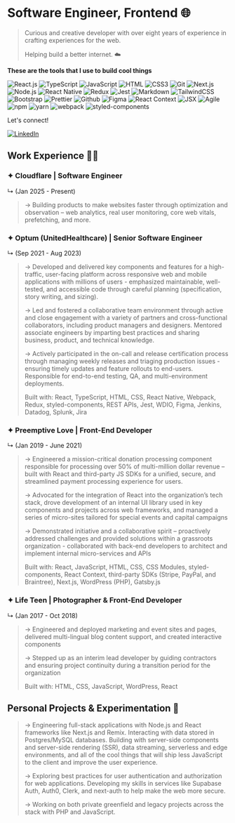 # Software Engineer, Frontend 🌐

> Curious and creative developer with over eight years of experience in crafting experiences for the web.
>
> Helping build a better internet. ☁️

**These are the tools that I use to build cool things**

![React.js](https://img.shields.io/badge/React.js-0081CB?style=flat-square&logo=react&logoColor=61DAFB)
![TypeScript](https://img.shields.io/badge/TypeScript-007ACC?style=flat-square&logo=typescript&logoColor=white)
![JavaScript](https://img.shields.io/badge/JavaScript-F7DF1E?style=flat-square&logo=javascript&logoColor=black)
![HTML](https://img.shields.io/badge/HTML5-E34F26?style=flat-square&logo=html5&logoColor=white)
![CSS3](https://img.shields.io/badge/CSS3-1572B6?style=flat-square&logo=css3&logoColor=white)
![Git](https://img.shields.io/badge/Git-F05032?style=flat-square&logo=git&logoColor=white)
![Next.js](https://img.shields.io/badge/Next.js-000000?style=flat-square&logo=next.js&logoColor=white)
![Node.js](https://img.shields.io/badge/Node.js-43853D?style=flat-square&logo=node.js&logoColor=white)
![React Native](https://img.shields.io/badge/React_Native-0081CB?style=flat-square&logo=react&logoColor=61DAFB)
![Redux](https://img.shields.io/badge/Redux-593D88?style=flat-square&logo=redux&logoColor=white)
![Jest](https://img.shields.io/badge/Jest-C21325?style=flat-square&logo=jest&logoColor=white)
![Markdown](https://img.shields.io/badge/Markdown-000000?style=flat-square&logo=markdown&logoColor=white)
![TailwindCSS](https://img.shields.io/badge/Tailwind_CSS-38B2AC?style=flat-square&logo=tailwind-css&logoColor=white)
![Bootstrap](https://img.shields.io/badge/Bootstrap-563D7C?style=flat-square&logo=bootstrap&logoColor=white)
![Prettier](https://img.shields.io/badge/Prettier-F7B93E?style=flat-square&logo=prettier&logoColor=white)
![Github](https://img.shields.io/badge/Github-181717?style=flat-square&logo=github&logoColor=white)
![Figma](https://img.shields.io/badge/Figma-F24E1E?style=flat-square&logo=figma&logoColor=white)
![React Context](https://img.shields.io/badge/React_Context-0081CB?style=flat-square&logo=react&logoColor=61DAFB)
![JSX](https://img.shields.io/badge/JSX-0081CB?style=flat-square&logo=react&logoColor=61DAFB)
![Agile](https://img.shields.io/badge/Agile-0095D5?style=flat-square&logo=jira-software&logoColor=white)
![npm](https://img.shields.io/badge/npm-CB3837?style=flat-square&logo=npm&logoColor=white)
![yarn](https://img.shields.io/badge/yarn-2C8EBB?style=flat-square&logo=yarn&logoColor=white)
![webpack](https://img.shields.io/badge/webpack-8DD6F9?style=flat-square&logo=webpack&logoColor=black)
![styled-components](https://img.shields.io/badge/styled_components-DB7093?style=flat-square&logo=styled-components&logoColor=white)

Let's connect!

[![LinkedIn](https://img.shields.io/badge/LinkedIn-0077B5?style=flat-square&logo=linkedin&logoColor=white)](https://www.linkedin.com/in/joesanchezjr)

## Work Experience 👨‍💻

### ✦ **Cloudflare** | Software Engineer

↳ (Jan 2025 - Present)
> → Building products to make websites faster through optimization and observation – web analytics, real user monitoring, core web vitals, prefetching, and more.

### ✦ **Optum (UnitedHealthcare)** | Senior Software Engineer 

↳ (Sep 2021 - Aug 2023)
> → Developed and delivered key components and features for a high-traffic, user-facing platform across responsive web and mobile applications with millions of users - emphasized maintainable, well-tested, and accessible code through careful planning (specification, story writing, and sizing).
> 
> → Led and fostered a collaborative team environment through active and close engagement with a variety of partners and cross-functional collaborators, including product managers and designers. Mentored associate engineers by imparting best practices and sharing business, product, and technical knowledge.
> 
> → Actively participated in the on-call and release certification process through managing weekly releases and triaging production issues - ensuring timely updates and feature rollouts to end-users. Responsible for end-to-end testing, QA, and multi-environment deployments.
>
> Built with: React, TypeScript, HTML, CSS, React Native, Webpack, Redux, styled-components, REST APIs, Jest, WDIO, Figma, Jenkins, Datadog, Splunk, Jira

### ✦ **Preemptive Love** | Front-End Developer 

↳ (Jan 2019 - June 2021)
> → Engineered a mission-critical donation processing component responsible for processing over 50% of multi-million dollar revenue – built with React and third-party JS SDKs for a unified, secure, and streamlined payment processing experience for users.
> 
> → Advocated for the integration of React into the organization’s tech stack, drove development of an internal UI library used in key components and projects across web frameworks, and managed a series of micro-sites tailored for special events and capital campaigns
>
> → Demonstrated initiative and a collaborative spirit – proactively addressed challenges and provided solutions within a grassroots organization - collaborated with back-end developers to architect and implement internal micro-services and APIs
>
> Built with: React, JavaScript, HTML, CSS, CSS Modules, styled-components, React Context, third-party SDKs (Stripe, PayPal, and Braintree), Next.js, WordPress (PHP), Gatsby.js

### ✦ **Life Teen** | Photographer & Front-End Developer

↳  (Jan 2017 - Oct 2018)
> → Engineered and deployed marketing and event sites and pages, delivered multi-lingual blog content support, and created interactive components
> 
> → Stepped up as an interim lead developer by guiding contractors and ensuring project continuity during a transition period for the organization
> 
> Built with: HTML, CSS, JavaScript, WordPress, React

## Personal Projects & Experimentation 🧪
> → Engineering full-stack applications with Node.js and React frameworks like Next.js and Remix. Interacting with data stored in Postgres/MySQL databases. Building with server-side components and server-side rendering (SSR), data streaming, serverless and edge environments, and all of the cool things that will ship less JavaScript to the client and improve the user experience.
>
> → Exploring best practices for user authentication and authorization for web applications. Developing my skills in services like Supabase Auth, Auth0, Clerk, and next-auth to help make the web more secure.
>
> → Working on both private greenfield and legacy projects across the stack with PHP and JavaScript.
